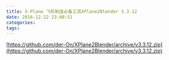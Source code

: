 ```yaml
---
title: X-Plane 飞机制造必备工具XPlane2Blender 3.3.12
date: 2016-12-22 23:08:51
categories:
tags:
---
```


[https://github.com/der-On/XPlane2Blender/archive/v3.3.12.zip](https://github.com/der-On/XPlane2Blender/archive/v3.3.12.zip)
